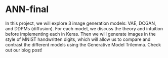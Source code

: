 # ANN-final

In this project, we will explore 3 image generation models: VAE, DCGAN, and DDPMs (diffusion). For each model, we discuss the theory and intuition before implementing each in Keras. Then we will generate images in the style of MNIST handwritten digits, which will allow us to compare and contrast the different models using the Generative Model Trilemma. Check out our blog post!
